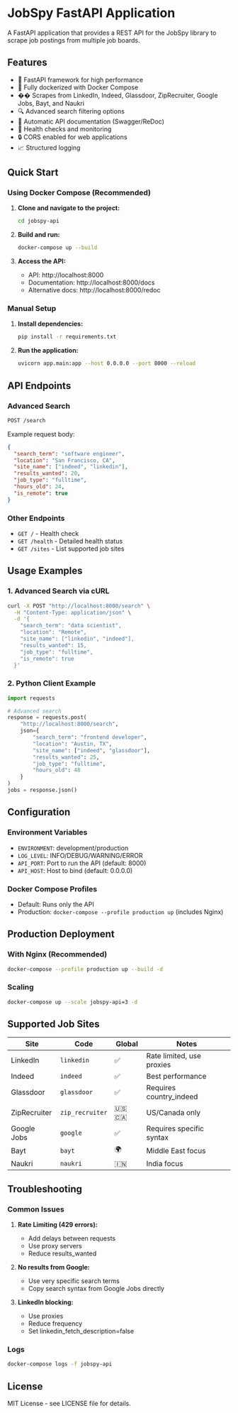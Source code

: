 # JobSpy FastAPI Application

A FastAPI application that provides a REST API for the JobSpy library to scrape job postings from multiple job boards.

## Features

- 🚀 FastAPI framework for high performance
- 🐳 Fully dockerized with Docker Compose
- �� Scrapes from LinkedIn, Indeed, Glassdoor, ZipRecruiter, Google Jobs, Bayt, and Naukri
- 🔍 Advanced search filtering options
- 📝 Automatic API documentation (Swagger/ReDoc)
- 🏥 Health checks and monitoring
- 🔒 CORS enabled for web applications
- 📈 Structured logging

## Quick Start

### Using Docker Compose (Recommended)

1. **Clone and navigate to the project:**

   ```bash
   cd jobspy-api
   ```

2. **Build and run:**

   ```bash
   docker-compose up --build
   ```

3. **Access the API:**
   - API: http://localhost:8000
   - Documentation: http://localhost:8000/docs
   - Alternative docs: http://localhost:8000/redoc

### Manual Setup

1. **Install dependencies:**

   ```bash
   pip install -r requirements.txt
   ```

2. **Run the application:**
   ```bash
   uvicorn app.main:app --host 0.0.0.0 --port 8000 --reload
   ```

## API Endpoints

### Advanced Search

```bash
POST /search
```

Example request body:

```json
{
  "search_term": "software engineer",
  "location": "San Francisco, CA",
  "site_name": ["indeed", "linkedin"],
  "results_wanted": 20,
  "job_type": "fulltime",
  "hours_old": 24,
  "is_remote": true
}
```

### Other Endpoints

- `GET /` - Health check
- `GET /health` - Detailed health status
- `GET /sites` - List supported job sites

## Usage Examples

### 1. Advanced Search via cURL

```bash
curl -X POST "http://localhost:8000/search" \
  -H "Content-Type: application/json" \
  -d '{
    "search_term": "data scientist",
    "location": "Remote",
    "site_name": ["linkedin", "indeed"],
    "results_wanted": 15,
    "job_type": "fulltime",
    "is_remote": true
  }'
```

### 2. Python Client Example

```python
import requests

# Advanced search
response = requests.post(
    "http://localhost:8000/search",
    json={
        "search_term": "frontend developer",
        "location": "Austin, TX",
        "site_name": ["indeed", "glassdoor"],
        "results_wanted": 25,
        "job_type": "fulltime",
        "hours_old": 48
    }
)
jobs = response.json()
```

## Configuration

### Environment Variables

- `ENVIRONMENT`: development/production
- `LOG_LEVEL`: INFO/DEBUG/WARNING/ERROR
- `API_PORT`: Port to run the API (default: 8000)
- `API_HOST`: Host to bind (default: 0.0.0.0)

### Docker Compose Profiles

- Default: Runs only the API
- Production: `docker-compose --profile production up` (includes Nginx)

## Production Deployment

### With Nginx (Recommended)

```bash
docker-compose --profile production up --build -d
```

### Scaling

```bash
docker-compose up --scale jobspy-api=3 -d
```

## Supported Job Sites

| Site         | Code            | Global | Notes                     |
| ------------ | --------------- | ------ | ------------------------- |
| LinkedIn     | `linkedin`      | ✅     | Rate limited, use proxies |
| Indeed       | `indeed`        | ✅     | Best performance          |
| Glassdoor    | `glassdoor`     | ✅     | Requires country_indeed   |
| ZipRecruiter | `zip_recruiter` | 🇺🇸🇨🇦   | US/Canada only            |
| Google Jobs  | `google`        | ✅     | Requires specific syntax  |
| Bayt         | `bayt`          | 🌍     | Middle East focus         |
| Naukri       | `naukri`        | 🇮🇳     | India focus               |

## Troubleshooting

### Common Issues

1. **Rate Limiting (429 errors):**

   - Add delays between requests
   - Use proxy servers
   - Reduce results_wanted

2. **No results from Google:**

   - Use very specific search terms
   - Copy search syntax from Google Jobs directly

3. **LinkedIn blocking:**
   - Use proxies
   - Reduce frequency
   - Set linkedin_fetch_description=false

### Logs

```bash
docker-compose logs -f jobspy-api
```

## License

MIT License - see LICENSE file for details.

